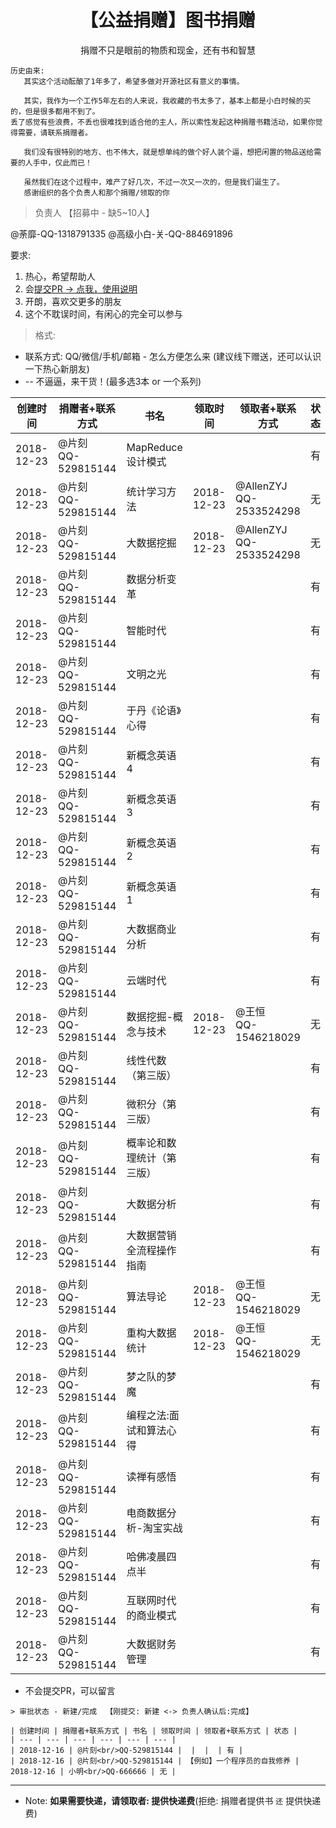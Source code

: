 # <center>【公益捐赠】图书捐赠<center>
<center>捐赠不只是眼前的物质和现金，还有书和智慧</center>

```
历史由来:
   其实这个活动酝酿了1年多了，希望多做对开源社区有意义的事情。

   其实，我作为一个工作5年左右的人来说，我收藏的书太多了，基本上都是小白时候的买的，但是很多都用不到了。
丢了感觉有些浪费，不丢也很难找到适合他的主人，所以索性发起这种捐赠书籍活动，如果你觉得需要，请联系捐赠者。

   我们没有很特别的地方、也不伟大，就是想单纯的做个好人装个逼，想把闲置的物品送给需要的人手中，仅此而已！

   虽然我们在这个过程中，难产了好几次，不过一次又一次的，但是我们诞生了。
   感谢组织的各个负责人和那个捐赠/领取的你
```

> 负责人 【招募中 - 缺5~10人】

@荼靡-QQ-1318791335
@高级小白-关-QQ-884691896

要求:

1. 热心，希望帮助人
2. 会[提交PR -> 点我，使用说明](https://github.com/apachecn/kaggle/blob/dev/docs/GitHub/README.md)
3. 开朗，喜欢交更多的朋友
4. 这个不耽误时间，有闲心的完全可以参与

> 格式:

* 联系方式: QQ/微信/手机/邮箱 - 怎么方便怎么来 (建议线下赠送，还可以认识一下热心新朋友)
* -- 不逼逼，来干货！(最多选3本 or 一个系列)

| 创建时间 | 捐赠者+联系方式 | 书名 | 领取时间 | 领取者+联系方式 | 状态 |
| --- | --- | --- | --- | --- | --- |
| 2018-12-23 | @片刻<br/>QQ-529815144 | MapReduce设计模式 |  |  | 有 |
| 2018-12-23 | @片刻<br/>QQ-529815144 | 统计学习方法 | 2018-12-23 | @AllenZYJ<br/>QQ-2533524298 | 无 |
| 2018-12-23 | @片刻<br/>QQ-529815144 | 大数据挖掘 | 2018-12-23 | @AllenZYJ<br/>QQ-2533524298 | 无 |
| 2018-12-23 | @片刻<br/>QQ-529815144 | 数据分析变革 |  |  | 有 |
| 2018-12-23 | @片刻<br/>QQ-529815144 | 智能时代 |  |  | 有 |
| 2018-12-23 | @片刻<br/>QQ-529815144 | 文明之光 |  |  | 有 |
| 2018-12-23 | @片刻<br/>QQ-529815144 | 于丹《论语》心得 |  |  | 有 |
| 2018-12-23 | @片刻<br/>QQ-529815144 | 新概念英语 4 |  |  | 有 |
| 2018-12-23 | @片刻<br/>QQ-529815144 | 新概念英语 3 |  |  | 有 |
| 2018-12-23 | @片刻<br/>QQ-529815144 | 新概念英语 2 |  |  | 有 |
| 2018-12-23 | @片刻<br/>QQ-529815144 | 新概念英语 1 |  |  | 有 |
| 2018-12-23 | @片刻<br/>QQ-529815144 | 大数据商业分析 |  |  | 有 |
| 2018-12-23 | @片刻<br/>QQ-529815144 | 云端时代 |  |  | 有 |
| 2018-12-23 | @片刻<br/>QQ-529815144 | 数据挖掘-概念与技术 | 2018-12-23 | @王恒<br/>QQ-1546218029 | 无 |
| 2018-12-23 | @片刻<br/>QQ-529815144 | 线性代数（第三版） |  |  | 有 |
| 2018-12-23 | @片刻<br/>QQ-529815144 | 微积分（第三版） |  |  | 有 |
| 2018-12-23 | @片刻<br/>QQ-529815144 | 概率论和数理统计（第三版） |  |  | 有 |
| 2018-12-23 | @片刻<br/>QQ-529815144 | 大数据分析 |  |  | 有 |
| 2018-12-23 | @片刻<br/>QQ-529815144 | 大数据营销全流程操作指南 |  |  | 有 |
| 2018-12-23 | @片刻<br/>QQ-529815144 | 算法导论 | 2018-12-23 | @王恒<br/>QQ-1546218029 | 无 |
| 2018-12-23 | @片刻<br/>QQ-529815144 | 重构大数据统计 | 2018-12-23 | @王恒<br/>QQ-1546218029 | 无 |
| 2018-12-23 | @片刻<br/>QQ-529815144 | 梦之队的梦魔 |  |  | 有 |
| 2018-12-23 | @片刻<br/>QQ-529815144 | 编程之法:面试和算法心得 |  |  | 有 |
| 2018-12-23 | @片刻<br/>QQ-529815144 | 读禅有感悟 |  |  | 有 |
| 2018-12-23 | @片刻<br/>QQ-529815144 | 电商数据分析-淘宝实战 |  |  | 有 |
| 2018-12-23 | @片刻<br/>QQ-529815144 | 哈佛凌晨四点半 |  |  | 有 |
| 2018-12-23 | @片刻<br/>QQ-529815144 | 互联网时代的商业模式 |  |  | 有 |
| 2018-12-23 | @片刻<br/>QQ-529815144 | 大数据财务管理 |  |  | 有 |

* 不会提交PR，可以留言

```
> 审批状态 - 新建/完成  【刚提交: 新建 <-> 负责人确认后:完成】

| 创建时间 | 捐赠者+联系方式 | 书名 | 领取时间 | 领取者+联系方式 | 状态 |
| --- | --- | --- | --- | --- | --- |
| 2018-12-16 | @片刻<br/>QQ-529815144 |  |  |  | 有 |
| 2018-12-16 | @片刻<br/>QQ-529815144 | 【例如】一个程序员的自我修养 | 2018-12-16 | 小明<br/>QQ-666666 | 无 |

```

---

* Note: **如果需要快递，请领取者: 提供快递费**(拒绝: 捐赠者提供书 `还` 提供快递费)
